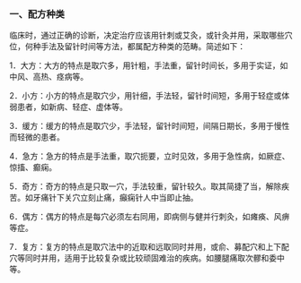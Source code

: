 ### 一、配方种类

临床时，通过正确的诊断，决定治疗应该用针刺或艾灸，或针灸并用，采取哪些穴位，何种手法及留针时间等方法，都属配方种类的范畴。简述如下：

1．大方：大方的特点是取穴多，用针粗，手法重，留针时间长，多用于实证，如中风、高热、痉病等。

2．小方：小方的特点是取穴少，用针细，手法轻，留针时间短，多用于轻症或体弱患者，如新病、轻症、虚体等。

3．缓方：缓方的特点是取穴少，手法轻，留针时间短，间隔日期长，多用于慢性而轻微的患者。

4．急方：急方的特点是手法重，取穴扼要，立时见效，多用于急性病，如厥症、惊搐、癫痫。

5．奇方：奇方的特点是只取一穴，手法较重，留针较久。取其简捷了当，解除疾苦。如牙痛针下关穴立刻止痛，癲痫针人中当即止抽。

6．偶方：偶方的特点是每穴必须左右同用，即病侧与健并行刺灸，如瘫痪、风痹等症。

7．复方：复方的特点是取穴法中的近取和远取同时并用，或俞、募配穴和上下配穴等同时并用，适用于比较复杂或比较顽固难治的疾病。如腰腿痛取次髎和委中等。
